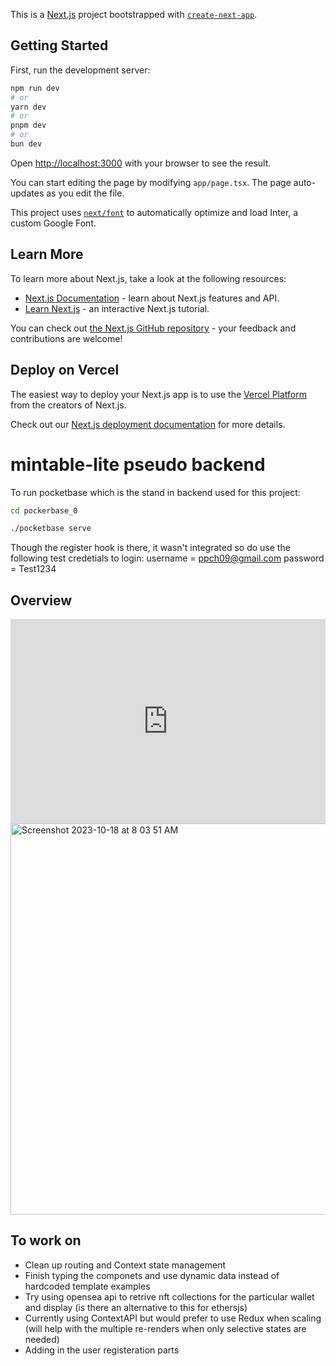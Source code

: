 This is a [Next.js](https://nextjs.org/) project bootstrapped with [`create-next-app`](https://github.com/vercel/next.js/tree/canary/packages/create-next-app).

## Getting Started

First, run the development server:

```bash
npm run dev
# or
yarn dev
# or
pnpm dev
# or
bun dev
```

Open [http://localhost:3000](http://localhost:3000) with your browser to see the result.

You can start editing the page by modifying `app/page.tsx`. The page auto-updates as you edit the file.

This project uses [`next/font`](https://nextjs.org/docs/basic-features/font-optimization) to automatically optimize and load Inter, a custom Google Font.

## Learn More

To learn more about Next.js, take a look at the following resources:

- [Next.js Documentation](https://nextjs.org/docs) - learn about Next.js features and API.
- [Learn Next.js](https://nextjs.org/learn) - an interactive Next.js tutorial.

You can check out [the Next.js GitHub repository](https://github.com/vercel/next.js/) - your feedback and contributions are welcome!

## Deploy on Vercel

The easiest way to deploy your Next.js app is to use the [Vercel Platform](https://vercel.com/new?utm_medium=default-template&filter=next.js&utm_source=create-next-app&utm_campaign=create-next-app-readme) from the creators of Next.js.

Check out our [Next.js deployment documentation](https://nextjs.org/docs/deployment) for more details.

# mintable-lite pseudo backend

To run pocketbase which is the stand in backend used for this project:

```bash
cd pockerbase_0

./pocketbase serve
```

Though the register hook is there, it wasn't integrated so do use the following test credetials to login:
username = ppch09@gmail.com
password = Test1234

## Overview

<div style="width:100%;height:0px;position:relative;padding-bottom:64.818%;"><iframe src="https://streamable.com/e/bnr5ss" frameborder="0" width="100%" height="100%" allowfullscreen style="width:100%;height:100%;position:absolute;left:0px;top:0px;overflow:hidden;"></iframe></div>

<img width="626" alt="Screenshot 2023-10-18 at 8 03 51 AM" src="https://github.com/csnewie/mintable-lite/assets/30197268/85ac94d1-953b-43c2-84ad-c24b2258dbd2">

## To work on

- Clean up routing and Context state management
- Finish typing the componets and use dynamic data instead of hardcoded template examples
- Try using opensea api to retrive nft collections for the particular wallet and display (is there an alternative to this for ethersjs)
- Currently using ContextAPI but would prefer to use Redux when scaling (will help with the multiple re-renders when only selective states are needed)
- Adding in the user registeration parts
